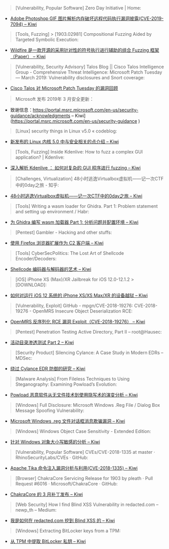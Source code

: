 > [Vulnerability, Popular Software] Zero Day Initiative | Home: 

* [Adobe Photoshop GIF 图片解析内存破坏远程代码执行漏洞披露(CVE-2019-7094) – Kiwi](https://www.zerodayinitiative.com/advisories/ZDI-19-258/)

> [Tools, Fuzzing] > [1903.02981] Compositional Fuzzing Aided by Targeted Symbolic Execution: 

* [Wildfire 是一款开源的采用针对性的符号执行进行辅助的组合 Fuzzing 框架（Paper） – Kiwi](https://arxiv.org/abs/1903.02981)

> [Vulnerability, Security Advisory] Talos Blog || Cisco Talos Intelligence Group - Comprehensive Threat Intelligence: Microsoft Patch Tuesday — March 2019: Vulnerability disclosures and Snort coverage: 

* [Cisco Talos 对 Microsoft Patch Tuesday 的漏洞回顾](http://cs.co/6012EXjN0)

> Microsoft 发布 2019年 3 月安全更新：

* 致谢信息：https://portal.msrc.microsoft.com/en-us/security-guidance/acknowledgments – Kiwi](https://portal.msrc.microsoft.com/en-us/security-guidance )

> [Linux] security things in Linux v5.0 « codeblog: 

* [新发布的 Linux 内核 5.0 中与安全相关的点介绍 – Kiwi](https://outflux.net/blog/archives/2019/03/12/security-things-in-linux-v5-0/)

> [Tools, Fuzzing] Inside Kdenlive: How to fuzz a complex GUI application? | Kdenlive: 

* [深入解析 Kdenlive ： 如何对复杂的 GUI 程序进行 fuzzing  – Kiwi](https://kdenlive.org/en/2019/03/inside-kdenlive-how-to-fuzz-a-complex-gui-application/)

> [Challenges, Virtualization] 48小时逃逸Virtualbox虚拟机——记一次CTF中的0day之旅 - 知乎: 

* [48小时逃逸Virtualbox虚拟机——记一次CTF中的0day之旅 – Kiwi](https://zhuanlan.zhihu.com/p/58910752)

> [Tools] Writing a wasm loader for Ghidra. Part 1: Problem statement and setting up environment / Habr: 

* [为 Ghidra 编写 wasm 加载器 Part 1: 分析问题并配置环境 – Kiwi](https://habr.com/en/post/443318/)

> [Pentest] Gambler - Hacking and other stuffs: 

* [使用 Firefox 浏览器扩展作为 C2 客户端 – Kiwi](https://mthbernardes.github.io/persistence/2019/03/07/using-firefox-webextensions-as-c2-client.html)

> [Tools] CyberSecPolitics: The Lost Art of Shellcode Encoder/Decoders: 

* [Shellcode 编码器与解码器的艺术 – Kiwi](https://cybersecpolitics.blogspot.com/2019/03/the-lost-art-of-shellcode.html)

> [iOS] iPhone XS (Max)/XR Jailbreak for iOS 12.0-12.1.2 > [DOWNLOAD]: 

* [如何对运行 iOS 12 系统的 iPhone XS/XS Max/XR 的设备越狱 – Kiwi](https://yalujailbreak.net/iphone-xs-xr-jailbreak/)

> [Vulnerability, Exploit] GitHub - mpgn/CVE-2018-19276: CVE-2018-19276 - OpenMRS Insecure Object Deserialization RCE: 

* [OpenMRS 反序列化 RCE 漏洞 Exploit（CVE-2018-19276） – Kiwi](https://github.com/mpgn/CVE-2018-19276/)

> [Pentest] Penetration Testing Active Directory, Part II – root@Hausec: 

* [活动目录渗透测试 Part 2 – Kiwi](https://hausec.com/2019/03/12/penetration-testing-active-directory-part-ii/)

> [Security Product] Silencing Cylance: A Case Study in Modern EDRs – MDSec: 

* [绕过 Cylance EDR 防御的研究 – Kiwi](https://www.mdsec.co.uk/2019/03/silencing-cylance-a-case-study-in-modern-edrs/)

> [Malware Analysis] From Fileless Techniques to Using Steganography: Examining Powload’s Evolution: 

* [Powload 恶意软件从无文件技术到使用隐写术的演变分析 – Kiwi](http://feeds.trendmicro.com/~r/Anti-MalwareBlog/~3/Z70qJyleV44/)

> [Windows] Full Disclosure: Microsoft Windows .Reg File / Dialog Box Message Spoofing Vulnerability: 

* [Microsoft Windows .reg 文件对话框消息欺骗漏洞 – Kiwi](https://goo.gl/fb/t8bFMN)

> [Windows] Windows Object Case Sensitivity - Extended Edition: 

* [针对 Windows 对象大小写敏感的分析 – Kiwi](https://tyranidslair.blogspot.com/2019/03/windows-object-case-sensitivity.html)

> [Vulnerability, Popular Software] CVEs/CVE-2018-1335 at master · RhinoSecurityLabs/CVEs · GitHub: 

* [Apache Tika 命令注入漏洞分析与利用(CVE-2018-1335) – Kiwi](http://bit.ly/2VVfdUp)

> [Browser] ChakraCore Servicing Release for 1903 by pleath · Pull Request #6016 · Microsoft/ChakraCore · GitHub: 

* [ChakraCore 的 3 月补丁发布 – Kiwi](https://github.com/Microsoft/ChakraCore/pull/6016)

> [Web Security] How I find Blind XSS Vulnerability in redacted.com – newp_th – Medium: 

* [我是如何在 redacted.com 挖到 Blind XSS 的 – Kiwi](https://medium.com/@newp_th/how-i-find-blind-xss-vulnerability-in-redacted-com-33af18b56869)

> [Windows] Extracting BitLocker keys from a TPM: 

* [从 TPM 中提取 BitLocker 私钥 – Kiwi](https://pulsesecurity.co.nz/articles/TPM-sniffing)
